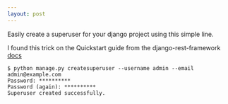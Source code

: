 ```yaml
---
layout: post
---
```


Easily create a superuser for your django project using this simple line. 

I found this trick on the Quickstart guide from the django-rest-framework [docs](https://www.django-rest-framework.org/tutorial/quickstart/) 

```
$ python manage.py createsuperuser --username admin --email admin@example.com
Password: **********
Password (again): **********
Superuser created successfully.
```
